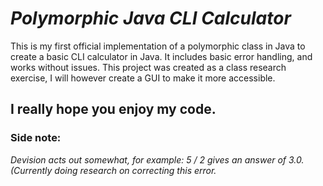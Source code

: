# ***Polymorphic Java CLI Calculator***

This is my first official implementation of a polymorphic class in Java to create a basic CLI calculator in Java.
It includes basic error handling, and works without issues.
This project was created as a class research exercise, I will however create a GUI to make it more accessible.

## **I really hope you enjoy my code.**

### **Side note:**
*Devision acts out somewhat, for example: 5 / 2 gives an answer of 3.0. (Currently doing research on correcting this error.*

